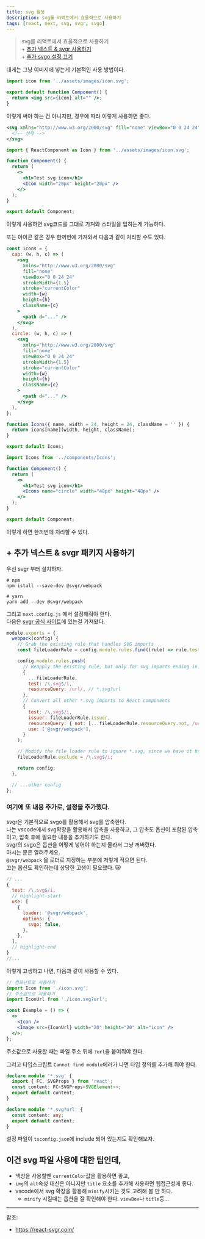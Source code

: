 ```yaml
---
title: svg 활용
description: svg를 리액트에서 효율적으로 사용하기
tags: [react, next, svg, svgr, svgo]
---
```


> svg를 리액트에서 효율적으로 사용하기  
> \+ [추가 넥스트 & svgr 사용하기](#-추가-넥스트--svgr-패키지-사용하기)  
> \+ [추가 svgo 설정 끄기](#여기에-또-내용-추가로-설정을-추가했다)

대게는 그냥 이미지에 넣는게 기본적인 사용 방법이다.

```jsx
import icon from '../assets/images/icon.svg';

export default function Component() {
  return <img src={icon} alt="" />;
}
```

이렇게 써야 하는 건 아니지만, 경우에 따라 이렇게 사용하면 좋다.

```xml title="icon.svg"
<svg xmlns="http://www.w3.org/2000/svg" fill="none" viewBox="0 0 24 24" stroke-width="1.5" stroke="currentColor">
  <!-- 생략 -->
</svg>
```

```jsx title="Component.jsx"
import { ReactComponent as Icon } from '../assets/images/icon.svg';

function Component() {
  return (
    <>
      <h1>Test svg icon</h1>
      <Icon width="20px" height="20px" />
    </>
  );
}

export default Component;
```

이렇게 사용하면 svg코드를 그대로 가져와 스타일을 입히는게 가능하다.

또는 아이콘 같은 경우 한꺼번에 가져와서 다음과 같이 처리할 수도 있다.

```jsx title="Icons.jsx"
const icons = {
  cap: (w, h, c) => (
    <svg
      xmlns="http://www.w3.org/2000/svg"
      fill="none"
      viewBox="0 0 24 24"
      strokeWidth={1.5}
      stroke="currentColor"
      width={w}
      height={h}
      className={c}
    >
      <path d="..." />
    </svg>
  ),
  circle: (w, h, c) => (
    <svg
      xmlns="http://www.w3.org/2000/svg"
      fill="none"
      viewBox="0 0 24 24"
      strokeWidth={1.5}
      stroke="currentColor"
      width={w}
      height={h}
      className={c}
    >
      <path d="..." />
    </svg>
  ),
};

function Icons({ name, width = 24, height = 24, className = '' }) {
  return icons[name](width, height, className);
}

export default Icons;
```

```jsx title="Component.jsx"
import Icons from '../components/Icons';

function Component() {
  return (
    <>
      <h1>Test svg icon</h1>
      <Icons name="circle" width="48px" height="48px" />
    </>
  );
}

export default Component;
```

이렇게 하면 한꺼번에 처리할 수 있다.

## + 추가 넥스트 & svgr 패키지 사용하기

우선 svgr 부터 설치하자.

```shell
# npm
npm istall --save-dev @svgr/webpack

# yarn
yarn add --dev @svgr/webpack
```

그리고 `next.config.js` 에서 설정해줘야 한다.  
다음은 [svgr 공식 사이트](https://react-svgr.com/docs/next/)에 있는걸 가져왔다.

```js title="next.config.js"
module.exports = {
  webpack(config) {
    // Grab the existing rule that handles SVG imports
    const fileLoaderRule = config.module.rules.find((rule) => rule.test?.test?.('.svg'));

    config.module.rules.push(
      // Reapply the existing rule, but only for svg imports ending in ?url
      {
        ...fileLoaderRule,
        test: /\.svg$/i,
        resourceQuery: /url/, // *.svg?url
      },
      // Convert all other *.svg imports to React components
      {
        test: /\.svg$/i,
        issuer: fileLoaderRule.issuer,
        resourceQuery: { not: [...fileLoaderRule.resourceQuery.not, /url/] }, // exclude if *.svg?url
        use: ['@svgr/webpack'],
      }
    );

    // Modify the file loader rule to ignore *.svg, since we have it handled now.
    fileLoaderRule.exclude = /\.svg$/i;

    return config;
  },

  // ...other config
};
```

### 여기에 또 내용 추가로, 설정을 추가했다.

svgr은 기본적으로 svgo를 활용해서 svg를 압축한다.  
나는 vscode에서 svg확장을 활용해서 압축을 사용하고, 그 압축도 옵션이 포함된 압축이고, 압축 후에 필요한 내용을 추가하기도 한다.  
svgr의 svgo은 옵션을 어떻게 넣어야 하는지 몰라서 그냥 꺼버렸다.  
아시는 분은 알려주세요.  
`@svgr/webpack` 을 로더로 지정하는 부분에 저렇게 적으면 된다.  
끄는 옵션도 확인하는데 상당한 고생이 필요했다. 😿

```js title="next.config.js"
// ...
{
  test: /\.svg$/i,
  // highlight-start
  use: [
    {
      loader: '@svgr/webpack',
      options: {
        svgo: false,
      },
    },
  ],
  // highlight-end
}
//...
```

이렇게 고생하고 나면, 다음과 같이 사용할 수 있다.

```jsx
// 컴포넌트로 사용하기
import Icon from './icon.svg';
// 주소값으로 사용하기
import IconUrl from './icon.svg?url';

const Example = () => {
  <>
    <Icon />
    <Image src={IconUrl} width="20" height="20" alt="icon" />
  </>;
};
```

주소값으로 사용할 때는 파일 주소 뒤에 `?url`을 붙여줘야 한다.

그리고 타입스크립트 `Cannot find module`에러가 나면 타입 정의를 추가해 줘야 한다.

```ts title="svgr.d.ts"
declare module '*.svg' {
  import { FC, SVGProps } from 'react';
  const content: FC<SVGProps<SVGElement>>;
  export default content;
}

declare module '*.svg?url' {
  const content: any;
  export default content;
}
```

설정 파일이 `tsconfig.json`에 include 되어 있는지도 확인해보자.

## 이건 svg 파일 사용에 대한 팁인데,

- 색상을 사용할땐 `currentColor`값을 활용하면 좋고,
- `img`의 `alt`속성 대신은 아니지만 `title` 요소를 추가해 사용하면 웹접근성에 좋다.
- vscode에서 svg 확장을 활용해 `minify`시키는 것도 고려해 볼 만 하다.
  - `minify` 시킬때는 옵션을 잘 확인해야 한다. `viewBox`나 `title`등...

---

참조:

- https://react-svgr.com/
